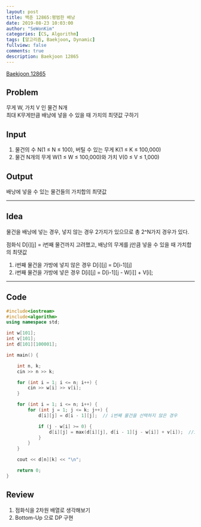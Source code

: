 ```yaml
---
layout: post
title: 백준 12865:평범한 배낭
date: 2019-08-23 10:03:00
author: "SeWonKim"
categories: [CS, Algorithm]
tags: [알고리즘, Baekjoon, Dynamic]
fullview: false
comments: true
description: Baekjoon 12865
---
```


[Baekjoon 12865](https://www.acmicpc.net/problem/12865)

## Problem

무게 W, 가치 V 인 물건 N개  
최대 K무게만큼 배낭에 넣을 수 있을 때 가치의 최댓값 구하기

## Input

1. 물건의 수 N(1 ≤ N ≤ 100), 버틸 수 있는 무게 K(1 ≤ K ≤ 100,000)
2. 물건 N개의 무게 W(1 ≤ W ≤ 100,000)와 가치 V(0 ≤ V ≤ 1,000)

## Output

배낭에 넣을 수 있는 물건들의 가치합의 최댓값

---

## Idea

물건을 배낭에 넣는 경우, 넣지 않는 경우 2가지가 있으므로 총 2^N가지 경우가 있다.

점화식 D[i][j] = i번째 물건까지 고려했고, 배낭의 무게를 j만큼 넣을 수 있을 때 가치합의 최댓값

1. i번째 물건을 가방에 넣지 않은 경우 D[i][j] = D[i-1][j]
2. i번째 물건을 가방에 넣은 경우 D[i][j] = D[i-1][j - W[i]] + V[i];

---

## Code

```cpp
#include<iostream>
#include<algorithm>
using namespace std;

int w[101];
int v[101];
int d[101][100001];

int main() {

	int n, k;
	cin >> n >> k;

	for (int i = 1; i <= n; i++) {
		cin >> w[i] >> v[i];
	}

	for (int i = 1; i <= n; i++) {
		for (int j = 1; j <= k; j++) {
			d[i][j] = d[i - 1][j];	// i번째 물건을 선택하지 않은 경우

			if (j - w[i] >= 0) {
				d[i][j] = max(d[i][j], d[i - 1][j - w[i]] + v[i]);	//i번째 물건을 선택한 경우와 비교
			}
		}
	}

	cout << d[n][k] << "\n";

	return 0;
}
```

## Review

1. 점화식을 2차원 배열로 생각해보기
2. Bottom-Up 으로 DP 구현
